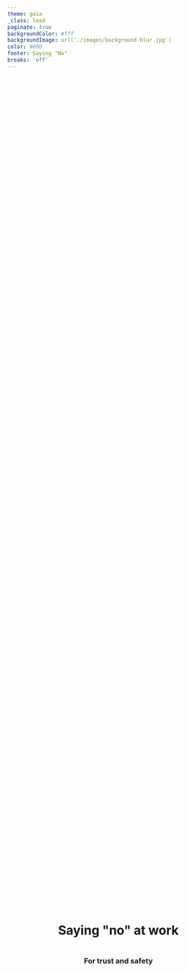 ```yaml
---
theme: gaia
_class: lead
paginate: true
backgroundColor: #fff
backgroundImage: url('./images/background-blur.jpg')
color: #000
footer: Saying "No" 
breaks: 'off'
---
```


<style>
  .center {
    display: flex;
    justify-content: center;
    flex-direction: column;
    align-items: center;
    height: 100%;
  }
</style>

<div class="center">

# Saying "no" at work
### For trust and safety

</div>

---

<div class="center">

> Your yes means nothing if you can't say no
> — Meshell Ndegeocello

</div>

---

<div class="center">

> When I visit your team I am comfortable making suggestions
> because you have said "can we circle back to that" to suggestions
> that I have made
> — Sharon

</div>

---

From the ACC2 Features Team working agreement

> ## Kind & honest debate is encouraged.
>  - Kind without honest is manipulative
>  - honest without kind is cruel

---

From the ACC2 Features Team working agreement

> ## Kind & honest debate is encouraged.
> - It's safe to say crazy things because our teammates will let us know if we're saying crazy things.
> - We look out for each other by giving good feedback.
> - Keep each other safe by giving timely feedback

---

<div class="center">

# Examples of saying no at work

</div>

---

# In The Mob
### Code Navigation

To say "no" when someone is giving you too low level navigation

> Could I get some higher level navigation please?

---

# In The Mob
### Advice

To say "no" when someone is about to give you an answer when you want to explore

> Do you mind if I struggle with this a bit before you give the answer?

---

# In The Mob
### Schedule

To say "no" when someone suggests skipping a break

> I'd like to take a break. Do you want to break together, or shall we do rolling breaks?

---

# With our Product Owner
### New Work

To say "no" when our PO asks that we start something new

> We haven't finished [work in progress] yet; We're going to finish that first

---

# With our Product Owner
### New Work

To say "no" when our PO asks that we start something new

> We're not satisfied with the quality/test coverage for [thing we've just done], we're going to wrap that up first

---

# With our Product Owner
### Scope

To say "no" to building a very large batch of functionality at once. "We can't release unless we have A, B, and C."

> Even if it's not suitable to release, we're going to finish A first and go from there

---

# With Chris
### Direct Instructions (very rare 😉)

To say "no" to a direct instruction

> I think if we do that, we'll have the following consequence. Do you have advice to avoid the consequence? Or is that consequence acceptable?


---

# With Chris
### Experimentation Ideas

To say "no" to an idea of something new to try

> We'd like to use our existing process/tools this time around

---

# With Chris
### Experimentation Ideas

To say "no" to an idea of something new to try

> We have more inventory than we're comfortable with, and we want to ship that before we do something experimental

---

# Recap

Saying "no"...
 - makes others trust your "yes" more
 - makes others more comfortable suggesting/asking

---

# Challenge

Pay attention to times **you want to say "no" but you think you ought to say "yes"**
 - if it feels safe to say "no"
   - giv'r
 - if it doesn't feel safe to say "no"
   - that's a great thing to retro as a team

---

<div class="center">

Comfort with saying "no" is a safety concern.

**Let's make it safe and normal to politely decline!**

</div>